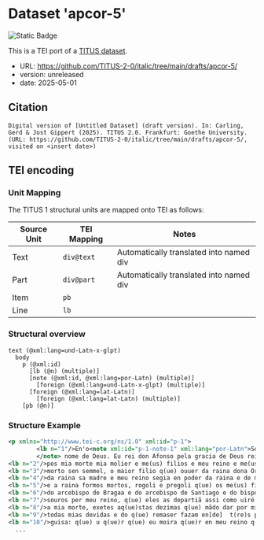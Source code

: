 # Dataset 'apcor-5'

![Static Badge](https://img.shields.io/badge/TEI_validation-passing-green)

This is a TEI port of a [TITUS dataset](http://titus.uni-frankfurt.de/texte/etcs/ital/aport/apcorp/apcor.htm?apcor005.htmapcor.htm).

* URL: https://github.com/TITUS-2-0/italic/tree/main/drafts/apcor-5/
* version: unreleased
* date: 2025-05-01

## Citation
```text
Digital version of [Untitled Dataset] (draft version). In: Carling, Gerd & Jost Gippert (2025). TITUS 2.0. Frankfurt: Goethe University. (URL: https://github.com/TITUS-2-0/italic/tree/main/drafts/apcor-5/, visited on <insert date>)
```

## TEI encoding


### Unit Mapping
The TITUS 1 structural units are mapped onto TEI as follows:

| Source Unit | TEI Mapping | Notes |
|-------------|-------------|-------|
| Text | `div@text` | Automatically translated into named div |
| Part | `div@part` | Automatically translated into named div |
| Item | `pb` |  |
| Line | `lb` |  |

### Structural overview
```text
text (@xml:lang=und-Latn-x-glpt)
  body
    p (@xml:id)
      [lb (@n) (multiple)]
      [note (@xml:id, @xml:lang=por-Latn) (multiple)]
        [foreign (@xml:lang=und-Latn-x-glpt) (multiple)]
      [foreign (@xml:lang=lat-Latn)]
        [foreign (@xml:lang=lat-Latn) (multiple)]
    [pb (@n)]
```

### Structure Example

```xml
<p xmlns="http://www.tei-c.org/ns/1.0" xml:id="p-1">
        <lb n="1"/>En'o<note xml:id="p-1-note-1" xml:lang="por-Latn">Só resta a parte inferior do <foreign xml:lang="und-Latn-x-glpt">E.</foreign>
        </note> nome de Deus. Eu rei don Afonso pela gracia de Deus rei de Portugal, seendo sano e saluo, temëte o dia de mia morte, a saude de mia alma e a proe de mia molier raina dona Orraca e de me(us) filios e de me(us) uassalos e de todo meu reino fiz mia mãda p(er) q(ue) de-
<lb n="2"/>pos mia morte mia molier e me(us) filios e meu reino e me(us) uassalos e todas aq(ue)las cousas q(ue) De(us) mi deu en poder sten en paz e en folgãcia. P(ri)meiram(en)te mãdo q(ue) meu filio infante don Sancho q(ue) ei da raina dona Orraca agia meu reino enteg(ra)- m(en)te e en paz. E ssi este for
<lb n="3"/>morto sen semmel, o maior filio q(ue) ouuer da raina dona Orraca agia o reino entegram(en)te e en paz. E ssi filio barõ nõ ouuer- mos, a maior filia q(ue) ouuermos agia'o. E ssi no tëpo de mia morte meu filio ou mia filia q(ue) deuier a reinar nõ ouuer reuora, segia en poder
<lb n="4"/>da raina sa madre e meu reino segia en poder da raina e de me(us) uassalos ata q(uan)do agia reuora. E ssi eu for morto, rogoo apostoligo<note xml:id="p-1-note-2" xml:lang="por-Latn">O papa.</note> come padre e senior e beigio a t(er)ra ante seus pees q(ue) el recebia en sa comëda e so seu difindemëto a raina e me(us) filios e o reino. E ssi eu
<lb n="5"/>e a raina formos mortos, rogoli e pregoli q(ue) os me(us) filios e o reino segiã en sa comëda. E mãdo da dezima dos morauidiis e dos dieiros q(ue) mi remaserũ de parte de meu padre q(ue) sũ en Alcobaza e do outr'auer mouil q(ue) i posermos pora esta dezima q(ue) segia partido pelas manus
<lb n="6"/>do arcebispo de Bragaa e do arcebispo de Santiago e do bispo do Portu e de Lixbona e de Coibria e de Uiseu e de Lamego e da Idania e d'Euora e de Tui e do tesoureiro de Bragaa. E out(ro)ssi mãdo das dezimas das luctosas e das armas e dout(ra)s dezimas q(ue) eu tenio apartadas en te-
<lb n="7"/>souros per meu reino, q(ue) eles as departiã assi como uirë por derecto. E mãdo q(ue) o abade d'Alcobaza lis de aq(ue)sta dezima q(ue) el ten ou teiuer e eles as departiã segũdo De(us) como uirë por derecto. E mãdo q(ue) a raina dona Orraca agia a meiadade de todas aq(ue)lias cousas mouils q(ue) eu ouuer
<lb n="8"/>a mia morte, exetes aq(ue)stas dezimas q(ue) mãdo dar por mia alma e as out(ra)s q(ue) tenio en uoontade por dar por mia alma e non'as uiier a dar. Et mãdo q(ue) si a raina morrer en mia uida q(ue) de todo meu auer mouil agia ende a meiadade. Da out(ra) meiadade solten ende p(ri)meiram(en)te
<lb n="9"/>todas mias devidas e do q(ue) remaser fazam en[de]  t(re)s partes e as duas partes agiã me(us) filios e mias filias e departiãse ent(r'e)les igualm(en)te. Da t(er)ceira o arcebispo de Bragaa e o arce- bispo de Santiago e o bispo do Portu e o de Lixbona e o de Coibria e o de Uiseu e o d'Euora fazã desta
<lb n="10"/>guisa: q(ue) u q(ue)r q(ue) eu moira q(ue)r en meu reino q(ue)r fora de meu regno fazam aduzer meu corpo p(er) mias custasa Alcobaza. E mãdo q(ue) den a meu senior o papa III m(o)r(auidiis)<note xml:id="p-1-note-3" xml:lang="por-Latn">Desdobrei a abreviatura mr. em <foreign xml:lang="und-Latn-x-glpt">morauidiis</foreign> e não em <foreign xml:lang="und-Latn-x-glpt">morabitnos,</foreign> por ser a primeira forma a que vem por extenso em A e em A', respectivamente, nas linhas 5 e 6. Nos casos seguintes mantive a abreviatura, por o desdobramento ser o mesmo.</note> a Alcobaza II mr. por meu añiu(er)sario, a Santa Maria de Rocamador II mr. por meu añiu(er)sario
  ...
```
